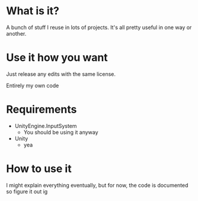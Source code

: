# What is it?
A bunch of stuff I reuse in lots of projects. It's all pretty useful in one way or another.

# Use it how you want
Just release any edits with the same license.

Entirely my own code

# Requirements
* UnityEngine.InputSystem
  * You should be using it anyway
* Unity
  * yea

# How to use it
I might explain everything eventually, but for now, the code is documented so figure it out ig
